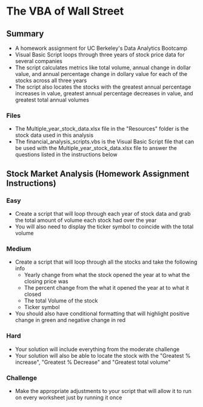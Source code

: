 # The VBA of Wall Street
## Summary
* A homework assignment for UC Berkeley's Data Analytics Bootcamp
* Visual Basic Script loops through three years of stock price data for several companies
* The script calculates metrics like total volume, annual change in dollar value, and annual percentage change in dollary value for each of the stocks across all three years
* The script also locates the stocks with the greatest annual percentage increases in value, greatest annual percentage decreases in value, and greatest total annual volumes
### Files
* The Multiple_year_stock_data.xlsx file in the "Resources" folder is the stock data used in this analysis
* The financial_analysis_scripts.vbs is the Visual Basic Script file that can be used with the Multiple_year_stock_data.xlsx file to answer the questions listed in the instructions below
## Stock Market Analysis (Homework Assignment Instructions)
### Easy
* Create a script that will loop through each year of stock data and grab the total amount of volume each stock had over the year
* You will also need to display the ticker symbol to coincide with the total volume
### Medium
* Create a script that will loop through all the stocks and take the following info
   * Yearly change from what the stock opened the year at to what the closing price was
   * The percent change from the what it opened the year at to what it closed
   * The total Volume of the stock
   * Ticker symbol
* You should also have conditional formatting that will highlight positive change in green and negative change in red
### Hard
* Your solution will include everything from the moderate challenge
* Your solution will also be able to locate the stock with the "Greatest % increase", "Greatest % Decrease" and "Greatest total volume"
### Challenge
* Make the appropriate adjustments to your script that will allow it to run on every worksheet just by running it once
